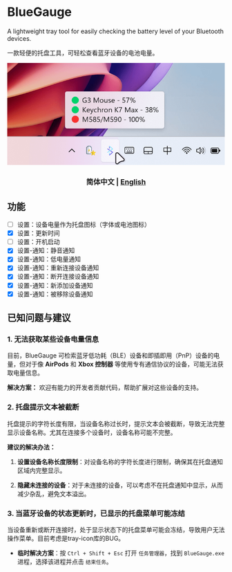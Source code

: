 # BlueGauge
A lightweight tray tool for easily checking the battery level of your Bluetooth devices.

一款轻便的托盘工具，可轻松查看蓝牙设备的电池电量。

![image](https://raw.githubusercontent.com/iKineticate/BlueGauge/main/screenshots/app.png)

<h3 align="center"> 简体中文 | <a href='./README-en.md'>English</a></h3>

## 功能

- [ ] 设置：设备电量作为托盘图标（字体或电池图标）
- [x] 设置：更新时间
- [ ] 设置：开机启动
- [x] 设置-通知：静音通知
- [x] 设置-通知：低电量通知
- [x] 设置-通知：重新连接设备通知
- [x] 设置-通知：断开连接设备通知
- [x] 设置-通知：新添加设备通知
- [x] 设置-通知：被移除设备通知

## 已知问题与建议

### 1. 无法获取某些设备电量信息

目前，BlueGauge 可检索蓝牙低功耗（BLE）设备和即插即用（PnP）设备的电量，但对于像 **AirPods** 和 **Xbox 控制器** 等使用专有通信协议的设备，可能无法获取电量信息。

**解决方案：**
欢迎有能力的开发者贡献代码，帮助扩展对这些设备的支持。

### 2. 托盘提示文本被截断

托盘提示的字符长度有限，当设备名称过长时，提示文本会被截断，导致无法完整显示设备名称。尤其在连接多个设备时，设备名称可能不完整。

**建议的解决办法：**

1. **设置设备名称长度限制**：对设备名称的字符长度进行限制，确保其在托盘通知区域内完整显示。

2. **隐藏未连接的设备**：对于未连接的设备，可以考虑不在托盘通知中显示，从而减少杂乱，避免文本溢出。

### 3. 当蓝牙设备的状态更新时，已显示的托盘菜单可能冻结

当设备重新或断开连接时，处于显示状态下的托盘菜单可能会冻结，导致用户无法操作菜单。目前考虑是tray-icon库的BUG。

- **临时解决方案**：按 `Ctrl + Shift + Esc` 打开 `任务管理器`，找到 `BlueGauge.exe` 进程，选择该进程并点击 `结束任务`。
